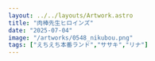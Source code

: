 ```yaml
---
layout: ../../layouts/Artwork.astro
title: "肉棒先生ヒロインズ"
date: "2025-07-04"
image: "/artworks/0548_nikubou.png"
tags: ["えちえち本番ランド","ササキ","リナ"]
---
```


